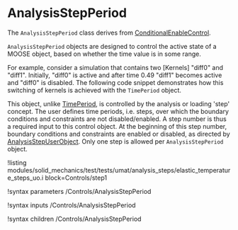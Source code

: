 # AnalysisStepPeriod

The `AnalysisStepPeriod` class derives from [ConditionalEnableControl](/ConditionalEnableControl.md).

`AnalysisStepPeriod` objects are designed to control the active state of a MOOSE object,
based on whether the time value is in some range.

For example, consider a simulation that contains two [Kernels] "diff0" and "diff1". Initially,
"diff0" is active and after time 0.49 "diff1" becomes active and "diff0" is disabled. The following
code snippet demonstrates how this switching of kernels is achieved with the `TimePeriod` object.

This object, unlike [TimePeriod](/TimePeriod.md), is controlled by the analysis or loading 'step' concept. The user defines time periods,
i.e. steps, over which the boundary conditions and constraints are not disabled/enabled.
A step number is thus a required input to this control object. At the beginning of this step number,
boundary conditions and constraints are enabled or disabled, as directed by
[AnalysisStepUserObject](/AnalysisStepUserObject.md). Only one step is allowed per `AnalysisStepPeriod` object.

!listing modules/solid_mechanics/test/tests/umat/analysis_steps/elastic_temperature_steps_uo.i block=Controls/step1

!syntax parameters /Controls/AnalysisStepPeriod

!syntax inputs /Controls/AnalysisStepPeriod

!syntax children /Controls/AnalysisStepPeriod
